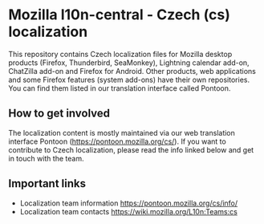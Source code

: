 # Mozilla l10n-central - Czech (cs) localization

This repository contains Czech localization files for Mozilla desktop products
(Firefox, Thunderbird, SeaMonkey), Lightning calendar add-on, ChatZilla add-on
and Firefox for Android. Other products, web applications and some Firefox
features (system add-ons) have their own repositories. You can find them listed
in our translation interface called Pontoon.

## How to get involved

The localization content is mostly maintained via our web translation interface
Pontoon (https://pontoon.mozilla.org/cs/). If you want to contribute to Czech
localization, please read the info linked below and get in touch with the team.

## Important links

- Localization team information https://pontoon.mozilla.org/cs/info/
- Localization team contacts https://wiki.mozilla.org/L10n:Teams:cs
